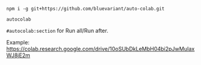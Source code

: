 ```
npm i -g git+https://github.com/bluevariant/auto-colab.git
```
```
autocolab
```
`#autocolab:section` for Run all/Run after.

Example: https://colab.research.google.com/drive/10oSUbDkLeMbH04bi2pJwMuIaxWJ8jE2m